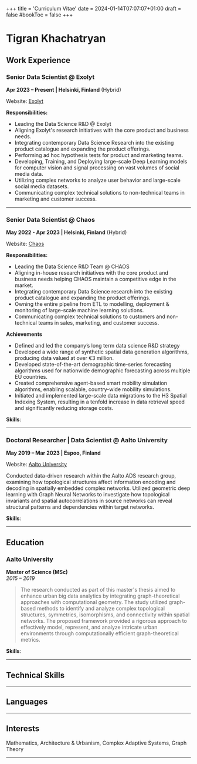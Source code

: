 +++
title = 'Curriculum Vitae'
date = 2024-01-14T07:07:07+01:00
draft = false
#bookToc = false
+++

# Tigran Khachatryan

## Work Experience

### **Senior Data Scientist** @ **Exolyt**
**Apr 2023 – Present | Helsinki, Finland** (Hybrid)

Website: [Exolyt](https://exolyt.com/)

**Responsibilities:**
- Leading the Data Science R&D @ Exolyt
- Aligning Exolyt's research initiatives with the core product and business needs.
- Integrating contemporary Data Science Research into the existing product catalogue and expanding the product offerings.
- Performing ad hoc hypothesis tests for product and marketing teams.
- Developing, Training, and Deploying large-scale Deep Learning models for computer vision and signal processing on vast volumes of social media data.
- Utilizing complex networks to analyze user behavior and large-scale social media datasets.
- Communicating complex technical solutions to non-technical teams in marketing and customer success.

---

### **Senior Data Scientist** @ **Chaos**
**May 2022 - Apr 2023 | Helsinki, Finland** (Hybrid)

Website: [Chaos](https://www.chaosarchitects.com/)

**Responsibilities:**
- Leading the Data Science R&D Team @ CHAOS
- Aligning in-house research initiatives with the core product and business needs helping CHAOS maintain a competitive edge in the market.
- Integrating contemporary Data Science research into the existing product catalogue and expanding the product offerings.
- Owning the entire pipeline from ETL to modelling, deployment & monitoring of large-scale machine learning solutions.
- Communicating complex technical solutions to customers and non-technical teams in sales, marketing, and customer success.

**Achievements**
- Defined and led the company’s long term data science R&D strategy
- Developed a wide range of synthetic spatial data generation algorithms, producing data valued at over €3 million.
- Developed state-of-the-art demographic time-series forecasting algorithms used for nationwide demographic forecasting across multiple EU countries.
- Created comprehensive agent-based smart mobility simulation algorithms, enabling scalable, country-wide mobility simulations.
- Initiated and implemented large-scale data migrations to the H3 Spatial Indexing System, resulting in a tenfold increase in data retrieval speed and significantly reducing storage costs.

**Skills**: 

---

### **Doctoral Researcher | Data Scientist** @ **Aalto University**
**May 2019 – Mar 2023  | Espoo, Finland**

Website: [Aalto University](https://www.aalto.fi/en)

Conducted data-driven research within the Aalto ADS research group, examining how topological structures affect information encoding and decoding in spatially embedded complex networks.
Utilized geometric deep learning with Graph Neural Networks to investigate how topological invariants and spatial autocorrelations in source networks can reveal structural patterns and dependencies within target networks.

**Skills**:

---

## Education

### **Aalto University**  
**Master of Science (MSc)**  
_2015 – 2019_

>The research conducted as part of this master's thesis aimed to enhance urban big data analytics by integrating graph-theoretical approaches with computational geometry.
The study utilized graph-based methods to identify and analyze complex topological structures, symmetries, isomorphisms, and connectivity within spatial networks.
The proposed framework provided a rigorous approach to effectively model, represent, and analyze intricate urban environments through computationally efficient graph-theoretical metrics.

**Skills**:

---

## Technical Skills

---

## Languages

---

## Interests

Mathematics, Architecture & Urbanism, Complex Adaptive Systems, Graph Theory

---